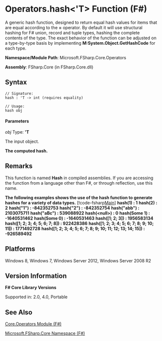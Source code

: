 # Operators.hash<'T> Function (F#)

A generic hash function, designed to return equal hash values for items that are equal according to the **=** operator. By default it will use structural hashing for F# union, record and tuple types, hashing the complete contents of the type. The exact behavior of the function can be adjusted on a type-by-type basis by implementing **M:System.Object.GetHashCode** for each type.

**Namespace/Module Path**: Microsoft.FSharp.Core.Operators

**Assembly**: FSharp.Core (in FSharp.Core.dll)


## Syntax

```
// Signature:
hash : 'T -> int (requires equality)

// Usage:
hash obj
```

#### Parameters
*obj*
Type: **'T**


The input object.



**The computed hash.**
## Remarks
This function is named **Hash** in compiled assemblies. If you are accessing the function from a language other than F#, or through reflection, use this name.

**The following examples shows the use of the hash function to generate hashes for a variety of data types.**
[!code-fsharp[Main](snippets/fssamples101/snippet1010.fs)]
**hash(1) : 1**
**hash(2) : 2**
**hash("1") : -842352753**
**hash("2") : -842352754**
**hash("abb") : 2103075711**
**hash("aBc") : 539088922**
**hash(&lt;null&gt;) : 0**
**hash(Some 1) : -1640531462**
**hash(Some 0) : -1640531463**
**hash([1; 2; 3]) : 1956583134**
**hash([1; 2; 3; 4; 5; 6; 7; 8]) : 922428386**
**hash([1; 2; 3; 4; 5; 6; 7; 8; 9; 10; 11]) : 1771492728**
**hash([1; 2; 3; 4; 5; 6; 7; 8; 9; 10; 11; 12; 13; 14; 15]) : -926589492**
## Platforms
Windows 8, Windows 7, Windows Server 2012, Windows Server 2008 R2


## Version Information
**F# Core Library Versions**

Supported in: 2.0, 4.0, Portable




## See Also
[Core.Operators Module &#40;F&#35;&#41;](Core.Operators+Module+%28FSharp%29.md)

[Microsoft.FSharp.Core Namespace &#40;F&#35;&#41;](Microsoft.FSharp.Core+Namespace+%28FSharp%29.md)

